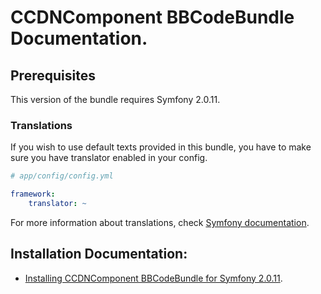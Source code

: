 CCDNComponent BBCodeBundle Documentation.
=========================================

## Prerequisites

This version of the bundle requires Symfony 2.0.11. 

### Translations

If you wish to use default texts provided in this bundle, you have to make sure you have translator enabled in your config.

``` yaml
# app/config/config.yml

framework:
    translator: ~
```

For more information about translations, check [Symfony documentation](http://symfony.com/doc/current/book/translation.html).

## Installation Documentation:

- [Installing CCDNComponent BBCodeBundle for Symfony 2.0.11](http://github.com/codeconsortium/BBCodeBundle/blob/master/Resources/doc/Install.md).